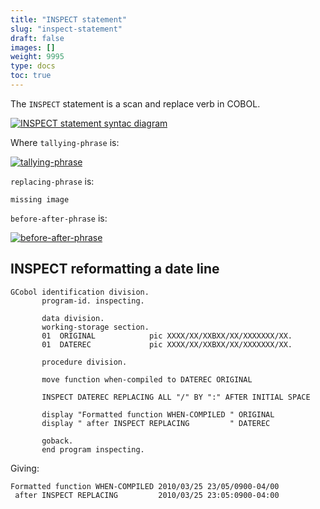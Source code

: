 ```yaml
---
title: "INSPECT statement"
slug: "inspect-statement"
draft: false
images: []
weight: 9995
type: docs
toc: true
---
```


The `INSPECT` statement is a scan and replace verb in COBOL.

[![INSPECT statement syntac diagram][1]][1]


Where `tallying-phrase` is:

[![tallying-phrase][2]][2]

`replacing-phrase` is:

    missing image

`before-after-phrase` is:

[![before-after-phrase][3]][3]


  [1]: http://i.stack.imgur.com/DAq5A.png
  [2]: http://i.stack.imgur.com/Axg4L.png
  [3]: http://i.stack.imgur.com/FLkhl.png

## INSPECT reformatting a date line
    GCobol identification division.
           program-id. inspecting.

           data division.
           working-storage section.
           01  ORIGINAL            pic XXXX/XX/XXBXX/XX/XXXXXXX/XX.
           01  DATEREC             pic XXXX/XX/XXBXX/XX/XXXXXXX/XX.

           procedure division.

           move function when-compiled to DATEREC ORIGINAL

           INSPECT DATEREC REPLACING ALL "/" BY ":" AFTER INITIAL SPACE

           display "Formatted function WHEN-COMPILED " ORIGINAL
           display " after INSPECT REPLACING         " DATEREC

           goback.
           end program inspecting.

Giving:

    Formatted function WHEN-COMPILED 2010/03/25 23/05/0900-04/00
     after INSPECT REPLACING         2010/03/25 23:05:0900-04:00


